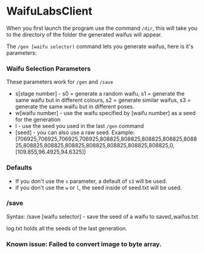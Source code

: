 # WaifuLabsClient

When you first launch the program use the command `/dir`, this will take you to the directory of the folder the generated waifus will appear.

The `/gen [waifu selector)` command lets you generate waifus, here is it's parameters:

### Waifu Selection Parameters
These parameters work for `/gen` and `/save`
* s[stage number] - s0 = generate a random waifu, s1 = generate the same waifu but in different colours, s2 = generate similar waifus, s3 = generate the same waifu but in different poses.
* w[waifu number] - use the waifu specified by [waifu number] as a seed for the generation
* l - use the seed you used in the last `/gen` command
* [seed] - you can also use a raw seed. Example: [706925,706925,706925,706925,808825,808825,808825,808825,808825,808825,808825,808825,808825,808825,808825,808825,0,[109.855,96.4925,94.6325]]

### Defaults
* If you don't use the `s` parameter, a default of `s3` will be used.
* if you don't use the `w` or `l`, the seed inside of seed.txt will be used.

### /save
Syntax: /save [waifu selector] - save the seed of a waifu to saved_waifus.txt

log.txt holds all the seeds of the last generation.

### Known issue: Failed to convert image to byte array.
